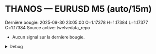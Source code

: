 # THANOS — EURUSD M5 (auto/15m)
Dernière bougie: 2025-09-30 23:05:00  O=1.17378  H=1.17384  L=1.17377  C=1.17384
Source active: twelvedata_repo

- Aucun signal sur la dernière bougie.

<details><summary>Debug</summary>

- TD_API_KEY manquant.

</details>